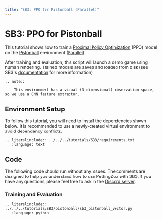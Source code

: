 ```yaml
---
title: "SB3: PPO for Pistonball (Parallel)"
---
```


# SB3: PPO for Pistonball

This tutorial shows how to train a [Proximal Policy Optimization](https://stable-baselines3.readthedocs.io/en/master/modules/ppo.html) (PPO) model on the [Pistonball](https://pettingzoo.farama.org/environments/butterfly/pistonball/) environment ([Parallel](https://pettingzoo.farama.org/api/parallel/)).

After training and evaluation, this script will launch a demo game using human rendering. Trained models are saved and loaded from disk (see SB3's [documentation](https://stable-baselines3.readthedocs.io/en/master/guide/save_format.html) for more information).

```{eval-rst}
.. note::

    This environment has a visual (3-dimensional) observation space, so we use a CNN feature extractor.
```

## Environment Setup
To follow this tutorial, you will need to install the dependencies shown below. It is recommended to use a newly-created virtual environment to avoid dependency conflicts.
```{eval-rst}
.. literalinclude:: ../../../tutorials/SB3/requirements.txt
   :language: text
```

## Code
The following code should run without any issues. The comments are designed to help you understand how to use PettingZoo with SB3. If you have any questions, please feel free to ask in the [Discord server](https://discord.gg/nhvKkYa6qX).

### Training and Evaluation

```{eval-rst}
.. literalinclude:: ../../../tutorials/SB3/pistonball/sb3_pistonball_vector.py
   :language: python
```
